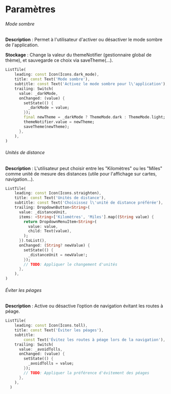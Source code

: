 # Paramètres



###### Mode sombre

**Description** : Permet à l'utilisateur d'activer ou désactiver le mode sombre de l'application.

**Stockage** : Change la valeur du themeNotifier (gestionnaire global de thème), et sauvegarde ce choix via saveTheme(...).

```dart
ListTile(
    leading: const Icon(Icons.dark_mode),
    title: const Text('Mode sombre'),
    subtitle: const Text('Activez le mode sombre pour l\'application'),
    trailing: Switch(
      value: _darkMode,
      onChanged: (value) {
        setState(() {
          _darkMode = value;
        });
        final newTheme = _darkMode ? ThemeMode.dark : ThemeMode.light;
        themeNotifier.value = newTheme;
        saveTheme(newTheme);
      },
    ),
)
```

###### Unités de distance
**Description** : L'utilisateur peut choisir entre les "Kilomètres" ou les "Miles" comme unité de mesure des distances (utile pour l'affichage sur cartes, navigation...).

```dart
ListTile(
    leading: const Icon(Icons.straighten),
    title: const Text('Unités de distance'),
    subtitle: const Text('Choisissez l\'unité de distance préférée'),
    trailing: DropdownButton<String>(
      value: _distanceUnit,
      items: <String>['Kilomètres', 'Miles'].map((String value) {
        return DropdownMenuItem<String>(
          value: value,
          child: Text(value),
        );
      }).toList(),
      onChanged: (String? newValue) {
        setState(() {
          _distanceUnit = newValue!;
        });
        // TODO: Appliquer le changement d'unités
      },
    ),
)
```

###### Éviter les péages
**Description** : Active ou désactive l’option de navigation évitant les routes à péage.

```dart
ListTile(
    leading: const Icon(Icons.toll),
    title: const Text('Éviter les péages'),
    subtitle:
        const Text('Évitez les routes à péage lors de la navigation'),
    trailing: Switch(
      value: _avoidTolls,
      onChanged: (value) {
        setState(() {
          _avoidTolls = value;
        });
        // TODO: Appliquer la préférence d'évitement des péages
      },
    ),
  )
```